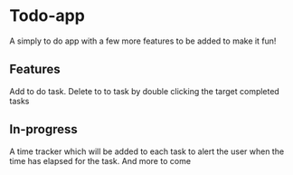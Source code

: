 # Todo-app
A simply to do app with a few more features to be added to make it fun!

## Features
Add to do task.
Delete to to task by double clicking the target completed tasks

## In-progress
A time tracker which will be added to each task to alert the user when the time has elapsed for the task.
And more to come
